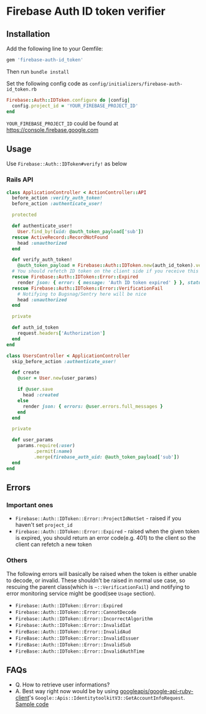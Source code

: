 # Firebase Auth ID token verifier

## Installation

Add the following line to your Gemfile:

```ruby
gem 'firebase-auth-id_token'
```

Then run `bundle install`

Set the following config code as `config/initializers/firebase-auth-id_token.rb`

```ruby
Firebase::Auth::IDToken.configure do |config|
  config.project_id = 'YOUR_FIREBASE_PROJECT_ID'
end
```

`YOUR_FIREBASE_PROJECT_ID` could be found at https://console.firebase.google.com

## Usage

Use `Firebase::Auth::IDToken#verify!` as below

### Rails API

```ruby
class ApplicationController < ActionController::API
  before_action :verify_auth_token!
  before_action :authenticate_user!

  protected

  def authenticate_user!
    User.find_by!(uid: @auth_token_payload['sub'])
  rescue ActiveRecord::RecordNotFound
    head :unauthorized
  end

  def verify_auth_token!
    @auth_token_payload = Firebase::Auth::IDToken.new(auth_id_token).verify!
  # You should refetch ID token on the client side if you receive this 401
  rescue Firebase::Auth::IDToken::Error::Expired
    render json: { error: { message: 'Auth ID token expired' } }, status: :unauthorized
  rescue Firebase::Auth::IDToken::Error::VerificationFail
    # Notifying to Bugsnag/Sentry here will be nice
    head :unauthorized
  end

  private

  def auth_id_token
    request.headers['Authorization']
  end
end
```

```ruby
class UsersController < ApplicationController
  skip_before_action :authenticate_user!

  def create
    @user = User.new(user_params)

    if @user.save
      head :created
    else
      render json: { errors: @user.errors.full_messages }
    end
  end

  private

  def user_params
    params.require(:user)
          .permit(:name)
          .merge(firebase_auth_uid: @auth_token_payload['sub'])
  end
end
```

## Errors

### Important ones

* `Firebase::Auth::IDToken::Error::ProjectIdNotSet` - raised if you haven't set `project_id`
* `Firebase::Auth::IDToken::Error::Expired` - raised when the given token is expired, you should return an error code(e.g. 401) to the client so the client can refetch a new token

### Others

The following errors will basically be raised when the token is either unable to decode, or invalid.
These shouldn't be raised in normal use case, so rescuing the parent class(which is `~::VerificationFail`) and notifying to error monitoring service might be good(see `Usage` section).

* `Firebase::Auth::IDToken::Error::Expired`
* `Firebase::Auth::IDToken::Error::CannotDecode`
* `Firebase::Auth::IDToken::Error::IncorrectAlgorithm`
* `Firebase::Auth::IDToken::Error::InvalidIat`
* `FireBase::Auth::IDToken::Error::InvalidAud`
* `FireBase::Auth::IDToken::Error::InvalidIssuer`
* `FireBase::Auth::IDToken::Error::InvalidSub`
* `FireBase::Auth::IDToken::Error::InvalidAuthTime`

## FAQs

* Q. How to retrieve user informations?
* A. Best way right now would be by using [googleapis/google-api-ruby-client](https://github.com/googleapis/google-api-ruby-client)'s `Google::Apis::IdentitytoolkitV3::GetAccountInfoRequest`. [Sample code]()
